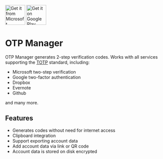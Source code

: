 <a href="https://www.microsoft.com/store/apps/9NBLGGH6HNGN?ocid=badge"><img src="https://assets.windowsphone.com/85864462-9c82-451e-9355-a3d5f874397a/English_get-it-from-MS_InvariantCulture_Default.png" alt="Get it from Microsoft" height="64" /></a>
<a href="https://play.google.com/store/apps/details?id=net.aftnet.OTPManager"><img src="https://cdn.rawgit.com/steverichey/google-play-badge-svg/266d2b2d/img/en_get.svg" alt="Get it on Google Play" height="64" /></a>

# OTP Manager

OTP Manager generates 2-step verification codes.
Works with all services supporting the [TOTP](https://en.wikipedia.org/wiki/Time-based_One-time_Password_Algorithm) standard, including:

- Microsoft two-step verification
- Google two-factor authentication
- Dropbox
- Evernote
- Github

and many more.

## Features

- Generates codes without need for internet access
- Clipboard integration
- Support exporting account data
- Add account data via link or QR code
- Account data is stored on disk encrypted